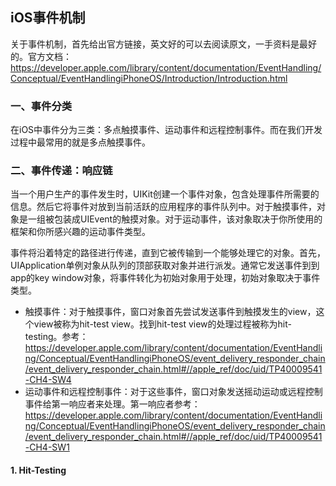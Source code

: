 ## iOS事件机制

关于事件机制，首先给出官方链接，英文好的可以去阅读原文，一手资料是最好的。官方文档：https://developer.apple.com/library/content/documentation/EventHandling/Conceptual/EventHandlingiPhoneOS/Introduction/Introduction.html

### 一、事件分类

在iOS中事件分为三类：多点触摸事件、运动事件和远程控制事件。而在我们开发过程中最常用的就是多点触摸事件。

### 二、事件传递：响应链

当一个用户生产的事件发生时，UIKit创建一个事件对象，包含处理事件所需要的信息。然后它将事件对放到当前活跃的应用程序的事件队列中。对于触摸事件，对象是一组被包装成UIEvent的触摸对象。对于运动事件，该对象取决于你所使用的框架和你所感兴趣的运动事件类型。

事件将沿着特定的路径进行传递，直到它被传输到一个能够处理它的对象。首先，UIApplication单例对象从队列的顶部获取对象并进行派发。通常它发送事件到到app的key window对象，将事件转化为初始对象用于处理，初始对象取决于事件类型。

- 触摸事件：对于触摸事件，窗口对象首先尝试发送事件到触摸发生的view，这个view被称为hit-test view。找到hit-test view的处理过程被称为hit-testing。参考：https://developer.apple.com/library/content/documentation/EventHandling/Conceptual/EventHandlingiPhoneOS/event_delivery_responder_chain/event_delivery_responder_chain.html#//apple_ref/doc/uid/TP40009541-CH4-SW4
- 运动事件和远程控制事件：对于这些事件，窗口对象发送摇动运动或远程控制事件给第一响应者来处理。第一响应者参考：https://developer.apple.com/library/content/documentation/EventHandling/Conceptual/EventHandlingiPhoneOS/event_delivery_responder_chain/event_delivery_responder_chain.html#//apple_ref/doc/uid/TP40009541-CH4-SW1

#### 1. Hit-Testing

